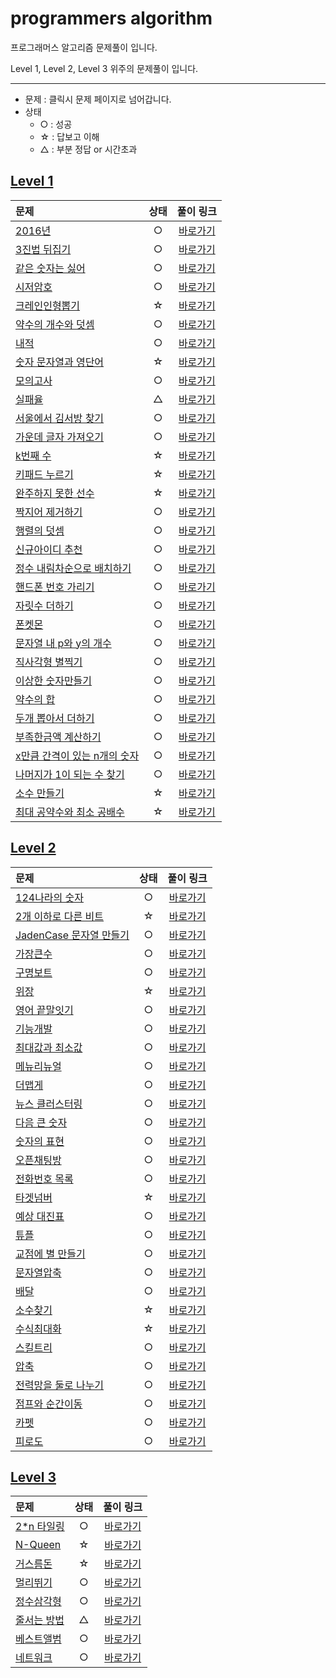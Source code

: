 # programmers algorithm
프로그래머스 알고리즘 문제풀이 입니다.

Level 1, Level 2, Level 3 위주의 문제풀이 입니다. 

---
* 문제 : 클릭시 문제 페이지로 넘어갑니다.
* 상태 
  * ○ : 성공
  * ☆ : 답보고 이해
  * △ : 부분 정답 or 시간초과

## [Level 1](https://github.com/soyeonJeonDEV/Algorithm/tree/master/programmers/Level1)

|문제|상태|풀이 링크|
|:----------------|:----:|:-----:|
|[2016년](https://programmers.co.kr/learn/courses/30/lessons/12901) |○|[바로가기](https://github.com/soyeonJeonDEV/Algorithm/blob/master/programmers/Level1/programmers_2016%EB%85%84.py)
|[3진법 뒤집기](https://programmers.co.kr/learn/courses/30/lessons/68935?language=python3) |○|[바로가기](https://github.com/soyeonJeonDEV/Algorithm/blob/master/programmers/Level1/programmers_3.py)
|[같은 숫자는 싫어](https://programmers.co.kr/learn/courses/30/lessons/12906)|○|[바로가기](https://github.com/soyeonJeonDEV/Algorithm/blob/master/programmers/Level1/programmers_NoSameNum.py)
|[시저암호](https://programmers.co.kr/learn/courses/30/lessons/12926)|○|[바로가기](https://github.com/soyeonJeonDEV/Algorithm/blob/master/programmers/Level1/programmers_caesar_cipher.py)
|[크레인인형뽑기](https://programmers.co.kr/learn/courses/30/lessons/64061)|☆|[바로가기](https://github.com/soyeonJeonDEV/Algorithm/blob/master/programmers/Level1/programmers_cranedoll.py)
|[약수의 개수와 덧셈](https://programmers.co.kr/learn/courses/30/lessons/77884)|○|[바로가기](https://github.com/soyeonJeonDEV/Algorithm/blob/master/programmers/Level1/programmers_divisorCntPlus.py)
|[내적](https://programmers.co.kr/learn/courses/30/lessons/70128?language=python3)|○|[바로가기](https://github.com/soyeonJeonDEV/Algorithm/blob/master/programmers/Level1/programmers_dotproduct.py)
|[숫자 문자열과 영단어](https://programmers.co.kr/learn/courses/30/lessons/81301)|☆|[바로가기](https://github.com/soyeonJeonDEV/Algorithm/blob/master/programmers/Level1/programmers_english.py)
|[모의고사](https://programmers.co.kr/learn/courses/30/lessons/42840)|○|[바로가기](https://github.com/soyeonJeonDEV/Algorithm/blob/master/programmers/Level1/programmers_exam.py)
|[실패율](https://programmers.co.kr/learn/courses/30/lessons/42889?language=python3)|△|[바로가기](https://github.com/soyeonJeonDEV/Algorithm/blob/master/programmers/Level1/programmers_fault.py)
|[서울에서 김서방 찾기](https://programmers.co.kr/learn/courses/30/lessons/12919)|○|[바로가기](https://github.com/soyeonJeonDEV/Algorithm/blob/master/programmers/Level1/programmers_findKim.py)
|[가운데 글자 가져오기](https://programmers.co.kr/learn/courses/30/lessons/12903)|○|[바로가기](https://github.com/soyeonJeonDEV/Algorithm/blob/master/programmers/Level1/programmers_getmidstring.py)
|[k번째 수](https://programmers.co.kr/learn/courses/30/lessons/42748)|☆|[바로가기](https://github.com/soyeonJeonDEV/Algorithm/blob/master/programmers/Level1/programmers_k.py)
|[키패드 누르기](https://programmers.co.kr/learn/courses/30/lessons/67256)|☆|[바로가기](https://github.com/soyeonJeonDEV/Algorithm/blob/master/programmers/Level1/programmers_keypad.py)
|[완주하지 못한 선수](https://programmers.co.kr/learn/courses/30/lessons/42576)|☆|[바로가기](https://github.com/soyeonJeonDEV/Algorithm/blob/master/programmers/Level1/programmers_maraton.py)
|[짝지어 제거하기](https://programmers.co.kr/learn/courses/30/lessons/12973)|○|[바로가기](https://github.com/soyeonJeonDEV/Algorithm/blob/master/programmers/Level1/programmers_match.py)
|[행렬의 덧셈](https://programmers.co.kr/learn/courses/30/lessons/12950)|○|[바로가기](https://github.com/soyeonJeonDEV/Algorithm/blob/master/programmers/Level1/programmers_matrixplus.py)
|[신규아이디 추천](https://programmers.co.kr/learn/courses/30/lessons/72410)|○|[바로가기](https://github.com/soyeonJeonDEV/Algorithm/blob/master/programmers/Level1/programmers_new_id.py)
|[정수 내림차순으로 배치하기](https://programmers.co.kr/learn/courses/30/lessons/12933)|○|[바로가기](https://github.com/soyeonJeonDEV/Algorithm/blob/master/programmers/Level1/programmers_numdesc.py)
|[핸드폰 번호 가리기](https://programmers.co.kr/learn/courses/30/lessons/12948)|○|[바로가기](https://github.com/soyeonJeonDEV/Algorithm/blob/master/programmers/Level1/programmers_phonenumber.py)
|[자릿수 더하기](https://programmers.co.kr/learn/courses/30/lessons/12931)|○|[바로가기](https://github.com/soyeonJeonDEV/Algorithm/blob/master/programmers/Level1/programmers_plusnum.py)
|[폰켓몬](https://programmers.co.kr/learn/courses/30/lessons/1845?language=python3)|○|[바로가기](https://github.com/soyeonJeonDEV/Algorithm/blob/master/programmers/Level1/programmers_ponketmon.py)
|[문자열 내 p와 y의 개수](https://programmers.co.kr/learn/courses/30/lessons/12916)|○|[바로가기](https://github.com/soyeonJeonDEV/Algorithm/blob/master/programmers/Level1/programmers_py.py)
|[직사각형 별찍기](https://programmers.co.kr/learn/courses/30/lessons/12969)|○|[바로가기](https://github.com/soyeonJeonDEV/Algorithm/blob/master/programmers/Level1/programmers_star.py)
|[이상한 숫자만들기](https://programmers.co.kr/learn/courses/30/lessons/12930)|○|[바로가기](https://github.com/soyeonJeonDEV/Algorithm/blob/master/programmers/Level1/programmers_strangenum.py)
|[약수의 합](https://programmers.co.kr/learn/courses/30/lessons/12928)|○|[바로가기](https://github.com/soyeonJeonDEV/Algorithm/blob/master/programmers/Level1/programmers_sumofdivisor.py)
|[두개 뽑아서 더하기](https://programmers.co.kr/learn/courses/30/lessons/68644)|○|[바로가기](https://github.com/soyeonJeonDEV/Algorithm/blob/master/programmers/Level1/programmers_twopickupplus.py)
|[부족한금액 계산하기](https://programmers.co.kr/learn/courses/30/lessons/82612)|○|[바로가기](https://github.com/soyeonJeonDEV/Algorithm/blob/master/programmers/Level1/programmers_weekly1.py)
|[x만큼 간격이 있는 n개의 숫자](https://programmers.co.kr/learn/courses/30/lessons/12954)|○|[바로가기](https://github.com/soyeonJeonDEV/Algorithm/blob/master/programmers/Level1/programmers_xn.py)
|[나머지가 1이 되는 수 찾기](https://programmers.co.kr/learn/courses/30/lessons/87389)|○|[바로가기](https://github.com/soyeonJeonDEV/Algorithm/blob/master/programmers/Level1/programmers_%EB%82%98%EB%A8%B8%EC%A7%80%EA%B0%801%EC%9D%B4%EB%90%98%EB%8A%94%EC%88%98%EC%B0%BE%EA%B8%B0.py)
|[소수 만들기](https://programmers.co.kr/learn/courses/30/lessons/12977)|☆|[바로가기](https://github.com/soyeonJeonDEV/Algorithm/blob/master/programmers/Level1/programmers_%EC%86%8C%EC%88%98%EB%A7%8C%EB%93%A4%EA%B8%B0.py)
|[최대 공약수와 최소 공배수](https://programmers.co.kr/learn/courses/30/lessons/12940)|☆|[바로가기](https://github.com/soyeonJeonDEV/Algorithm/blob/master/programmers/Level1/programmers_%EC%B5%9C%EB%8C%80%EA%B3%B5%EC%95%BD%EC%88%98%EC%99%80%EC%B5%9C%EC%86%8C%EA%B3%B5%EB%B0%B0%EC%88%98.py)

## [Level 2](https://github.com/soyeonJeonDEV/Algorithm/tree/master/programmers/Level2)

|문제|상태|풀이 링크|
|:----------------|:----:|:-----:|
|[124나라의 숫자](https://programmers.co.kr/learn/courses/30/lessons/12899#)|○|[바로가기](https://github.com/soyeonJeonDEV/Algorithm/blob/master/programmers/Level2/programmers_124country.py)|
|[2개 이하로 다른 비트](https://programmers.co.kr/learn/courses/30/lessons/77885)|☆|[바로가기](https://github.com/soyeonJeonDEV/Algorithm/blob/master/programmers/Level2/programmers_2%EA%B0%9C%EC%9D%B4%ED%95%98%EB%A1%9C%EB%8B%A4%EB%A5%B8%EB%B9%84%ED%8A%B8.py)|
|[JadenCase 문자열 만들기](https://programmers.co.kr/learn/courses/30/lessons/1295)|○|[바로가기](https://github.com/soyeonJeonDEV/Algorithm/blob/master/programmers/Level2/programmers_JadenCase.py)|
|[가장큰수](https://programmers.co.kr/learn/courses/30/lessons/42746)|○|[바로가기](https://github.com/soyeonJeonDEV/Algorithm/blob/master/programmers/Level2/programmers_bignumber.py)|
|[구명보트](https://programmers.co.kr/learn/courses/30/lessons/42885)|○|[바로가기](https://github.com/soyeonJeonDEV/Algorithm/blob/master/programmers/Level2/programmers_boat.py)|
|[위장](https://programmers.co.kr/learn/courses/30/lessons/42578)|☆|[바로가기](https://github.com/soyeonJeonDEV/Algorithm/blob/master/programmers/Level2/programmers_camouflage.py)|
|[영어 끝말잇기](https://programmers.co.kr/learn/courses/30/lessons/12981)|○|[바로가기](https://github.com/soyeonJeonDEV/Algorithm/blob/master/programmers/Level2/programmers_english.py)|
|[기능개발](https://programmers.co.kr/learn/courses/30/lessons/42586)|○|[바로가기](https://github.com/soyeonJeonDEV/Algorithm/blob/master/programmers/Level2/programmers_functiondevelop.py)|
|[최대값과 최소값](https://programmers.co.kr/learn/courses/30/lessons/12939)|○|[바로가기](https://github.com/soyeonJeonDEV/Algorithm/blob/master/programmers/Level2/programmers_maxmin.py)|
|[메뉴리뉴얼](https://programmers.co.kr/learn/courses/30/lessons/72411)|○|[바로가기](https://github.com/soyeonJeonDEV/Algorithm/blob/master/programmers/Level2/programmers_menurenewal.py)|
|[더맵게](https://programmers.co.kr/learn/courses/30/lessons/42626)|○|[바로가기](https://github.com/soyeonJeonDEV/Algorithm/blob/master/programmers/Level2/programmers_morehot.py)|
|[뉴스 클러스터링](https://programmers.co.kr/learn/courses/30/lessons/17677)|○|[바로가기](https://github.com/soyeonJeonDEV/Algorithm/blob/master/programmers/Level2/programmers_newsClustering.py)|
|[다음 큰 숫자](https://programmers.co.kr/learn/courses/30/lessons/12911)|○|[바로가기](https://github.com/soyeonJeonDEV/Algorithm/blob/master/programmers/Level2/programmers_nextBigNumber.py)|
|[숫자의 표현](https://programmers.co.kr/learn/courses/30/lessons/12924)|○|[바로가기](https://github.com/soyeonJeonDEV/Algorithm/blob/master/programmers/Level2/programmers_numExpression.py)|
|[오픈채팅방](https://programmers.co.kr/learn/courses/30/lessons/42888)|○|[바로가기](https://github.com/soyeonJeonDEV/Algorithm/blob/master/programmers/Level2/programmers_openchat.py)|
|[전화번호 목록](https://programmers.co.kr/learn/courses/30/lessons/42577)|○|[바로가기](https://github.com/soyeonJeonDEV/Algorithm/blob/master/programmers/Level2/programmers_phoneBook.py)|
|[타겟넘버](https://programmers.co.kr/learn/courses/30/lessons/43165)|☆|[바로가기](https://github.com/soyeonJeonDEV/Algorithm/blob/master/programmers/Level2/programmers_targetnumber.py)|
|[예상 대진표](https://programmers.co.kr/learn/courses/30/lessons/12985)|○|[바로가기](https://github.com/soyeonJeonDEV/Algorithm/blob/master/programmers/Level2/programmers_tonerment.py)|
|[튜플](https://programmers.co.kr/learn/courses/30/lessons/64065)|○|[바로가기](https://github.com/soyeonJeonDEV/Algorithm/blob/master/programmers/Level2/programmers_tuple.py)|
|[교점에 별 만들기](https://programmers.co.kr/learn/courses/30/lessons/87377)|○|[바로가기](https://github.com/soyeonJeonDEV/Algorithm/blob/master/programmers/Level2/programmers_%EA%B5%90%EC%A0%90%EC%97%90%EB%B3%84%EB%A7%8C%EB%93%A4%EA%B8%B0.py)|
|[문자열압축](https://programmers.co.kr/learn/courses/30/lessons/60057)|○|[바로가기](https://github.com/soyeonJeonDEV/Algorithm/blob/master/programmers/Level2/programmers_%EB%AC%B8%EC%9E%90%EC%97%B4%EC%95%95%EC%B6%95.py)|
|[배달](https://programmers.co.kr/learn/courses/30/lessons/12978)|○|[바로가기](https://github.com/soyeonJeonDEV/Algorithm/blob/master/programmers/Level2/programmers_%EB%B0%B0%EB%8B%AC.py)|
|[소수찾기](https://programmers.co.kr/learn/courses/30/lessons/42839)|☆|[바로가기](https://github.com/soyeonJeonDEV/Algorithm/blob/master/programmers/Level2/programmers_%EC%86%8C%EC%88%98%EC%B0%BE%EA%B8%B0.py)|
|[수식최대화](https://programmers.co.kr/learn/courses/30/lessons/67257)|☆|[바로가기](https://github.com/soyeonJeonDEV/Algorithm/blob/master/programmers/Level2/programmers_%EC%88%98%EC%8B%9D%EC%B5%9C%EB%8C%80%ED%99%94.py)|
|[스킬트리](https://programmers.co.kr/learn/courses/30/lessons/49993)|○|[바로가기](https://github.com/soyeonJeonDEV/Algorithm/blob/master/programmers/Level2/programmers_%EC%8A%A4%ED%82%AC%ED%8A%B8%EB%A6%AC.py)|
|[압축](https://programmers.co.kr/learn/courses/30/lessons/17684)|○|[바로가기](https://github.com/soyeonJeonDEV/Algorithm/blob/master/programmers/Level2/programmers_%EC%95%95%EC%B6%95.py)|
|[전력망을 둘로 나누기](https://programmers.co.kr/learn/courses/30/lessons/86971)|○|[바로가기](https://github.com/soyeonJeonDEV/Algorithm/blob/master/programmers/Level2/programmers_%EC%A0%84%EB%A0%A5%EB%A7%9D%EB%91%98%EB%A1%9C%EC%9E%90%EB%A5%B4%EA%B8%B0.py)|
|[점프와 순간이동](https://programmers.co.kr/learn/courses/30/lessons/12980)|○|[바로가기](https://github.com/soyeonJeonDEV/Algorithm/blob/master/programmers/Level2/programmers_%EC%A0%90%ED%94%84%EC%99%80%EC%88%9C%EA%B0%84%EC%9D%B4%EB%8F%99.py)|
|[카펫](https://programmers.co.kr/learn/courses/30/lessons/42842)|○|[바로가기](https://github.com/soyeonJeonDEV/Algorithm/blob/master/programmers/Level2/programmers_%EC%B9%B4%ED%8E%AB.py)|
|[피로도](https://programmers.co.kr/learn/courses/30/lessons/87946)|○|[바로가기](https://github.com/soyeonJeonDEV/Algorithm/blob/master/programmers/Level2/programmers_%ED%94%BC%EB%A1%9C%EB%8F%84.py)|

## [Level 3](https://github.com/soyeonJeonDEV/Algorithm/tree/master/programmers/Level3)

|문제|상태|풀이 링크|
|:----------------|:----:|:-----:|
|[2*n 타일링](https://programmers.co.kr/learn/courses/30/lessons/12900)|○|[바로가기](https://github.com/soyeonJeonDEV/Algorithm/blob/master/programmers/Level3/programmers_2n.py)
|[N-Queen](https://programmers.co.kr/learn/courses/30/lessons/12952)|☆|[바로가기](https://github.com/soyeonJeonDEV/Algorithm/blob/master/programmers/Level3/programmers_NQueen.py)
|[거스름돈](https://programmers.co.kr/learn/courses/30/lessons/12907)|☆|[바로가기](https://github.com/soyeonJeonDEV/Algorithm/blob/master/programmers/Level3/programmers_change.py)
|[멀리뛰기](https://programmers.co.kr/learn/courses/30/lessons/129143)|○|[바로가기](https://github.com/soyeonJeonDEV/Algorithm/blob/master/programmers/Level3/programmers_runaway.py)
|[정수삼각형](https://programmers.co.kr/learn/courses/30/lessons/43105)|○|[바로가기](https://github.com/soyeonJeonDEV/Algorithm/blob/master/programmers/Level3/programmers_triangle.py)
|[줄서는 방법](https://programmers.co.kr/learn/courses/30/lessons/12936)|△|[바로가기](https://github.com/soyeonJeonDEV/Algorithm/blob/master/programmers/Level3/programmers_lowMethod.py)
|[베스트앨범](https://programmers.co.kr/learn/courses/30/lessons/42579)|○|[바로가기](https://github.com/soyeonJeonDEV/Algorithm/blob/master/programmers/Level3/programmers_bestAlbum.py)
|[네트워크](https://programmers.co.kr/learn/courses/30/lessons/43162)|○|[바로가기](https://github.com/soyeonJeonDEV/Algorithm/blob/master/programmers/Level3/programmers_%EB%84%A4%ED%8A%B8%EC%9B%8C%ED%81%AC.py)|

<!-- 
|[]()| |[바로가기]() -->
